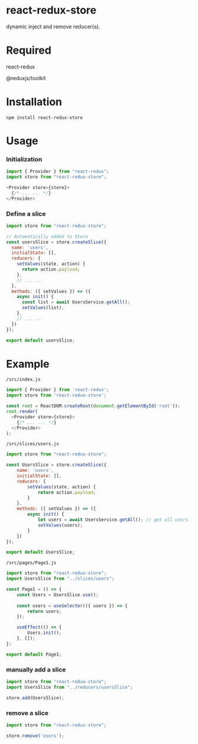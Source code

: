 # react-redux-store
dynamic inject and remove reducer(s).

# Required
react-redux

@reduxjs/toolkit

# Installation
`npm install react-redux-store`

# Usage

### Initialization
```js
import { Provider } from "react-redux";
import store from "react-redux-store";
```
```js
<Provider store={store}>
  {/* ... ... */}
</Provider>
```

### Define a slice
```js
import store from "react-redux-store";

// Automatically added to Store
const usersSlice = store.createSlice({
  name: 'users',
  initialState: [],
  reducers: {
    setValues(state, action) {
      return action.payload;
    },
    // ... ...
  },
  methods: ({ setValues }) => ({
    async init() {
      const list = await UsersService.getAll();
      setValues(list);
    },
    // ... ...
  })
});

export default usersSlice;
```


# Example

`/src/index.js`
```js
import { Provider } from 'react-redux';
import store from 'react-redux-store';

const root = ReactDOM.createRoot(document.getElementById('root'));
root.render(
  <Provider store={store}>
    {/* ... ... */}
  </Provider>
);
```

`/src/slices/users.js`
```js
import store from "react-redux-store";

const UsersSlice = store.createSlice({
    name: 'users',
    initialState: [],
    reducers: {
        setValues(state, action) {
            return action.payload;
        }
    },
    methods: ({ setValues }) => ({
        async init() {
            let users = await UsersService.getAll(); // get all users from server
            setValues(users);
        }
    })
});

export default UsersSlice;
```

`/src/pages/Page1.js`
```js
import store from "react-redux-store";
import UsersSlice from "../slices/users";

const Page1 = () => {
    const Users = UsersSlice.use();
    
    const users = useSelector(({ users }) => {
        return users;
    });

    useEffect(() => {
        Users.init();
    }, []);
};

export default Page1;
```



### manually add a slice
```js
import store from "react-redux-store";
import UsersSlice from "../reducers/usersSlice";

store.add(UsersSlice);
```

### remove a slice
```js
import store from "react-redux-store";

store.remove('users');
```
